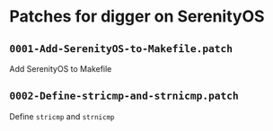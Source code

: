 # Patches for digger on SerenityOS

## `0001-Add-SerenityOS-to-Makefile.patch`

Add SerenityOS to Makefile


## `0002-Define-stricmp-and-strnicmp.patch`

Define `stricmp` and `strnicmp`


